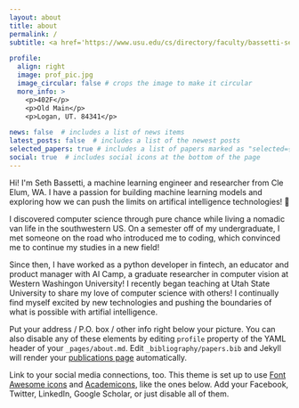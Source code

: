 ```yaml
---
layout: about
title: about
permalink: /
subtitle: <a href='https://www.usu.edu/cs/directory/faculty/bassetti-seth'>USU Faculty Page</a>.

profile:
  align: right
  image: prof_pic.jpg
  image_circular: false # crops the image to make it circular
  more_info: >
    <p>402F</p>
    <p>Old Main</p>
    <p>Logan, UT. 84341</p>

news: false  # includes a list of news items
latest_posts: false  # includes a list of the newest posts
selected_papers: true # includes a list of papers marked as "selected={true}"
social: true  # includes social icons at the bottom of the page
---
```



Hi! I'm Seth Bassetti, a machine learning engineer and researcher from Cle Elum, WA. I have a passion for building machine learning models
and exploring how we can push the limits on artifical intelligence technologies! 🚀

I discovered computer science through pure chance while living a nomadic van life in the southwestern US. On a semester off of my undergraduate,
I met someone on the road who introduced me to coding, which convinced me to continue my studies in a new field!

Since then, I have worked as a python developer in fintech, an educator and product manager with AI Camp, a
graduate researcher in computer vision at Western Washingon University! I recently began teaching at Utah State University to share my love of computer science with others! I continually find myself excited by new technologies
and pushing the boundaries of what is possible with artifial intelligence.

Put your address / P.O. box / other info right below your picture. You can also disable any of these elements by editing `profile` property of the YAML header of your `_pages/about.md`. Edit `_bibliography/papers.bib` and Jekyll will render your [publications page](/al-folio/publications/) automatically.

Link to your social media connections, too. This theme is set up to use [Font Awesome icons](https://fontawesome.com/) and [Academicons](https://jpswalsh.github.io/academicons/), like the ones below. Add your Facebook, Twitter, LinkedIn, Google Scholar, or just disable all of them.